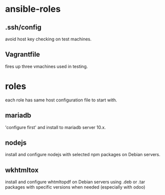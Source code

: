 ansible-roles
=============

.ssh/config
-----------
avoid host key checking on test machines.

Vagrantfile
-----------
fires up three vmachines used in testing.

roles
======
each role has same host configuration file to start with.

mariadb
-------
'configure first' and install to mariadb server 10.x. 

nodejs
------
install and configure nodejs with selected npm packages on Debian servers.

wkhtmltox
---------
install and configure whtmltopdf on Debian servers using .deb or .tar packages
with specific versions when needed (especially with odoo)

